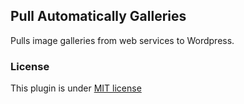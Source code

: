 ## Pull Automatically Galleries

Pulls image galleries from web services to Wordpress.

### License

This plugin is under [MIT license](http://opensource.org/licenses/MIT)
